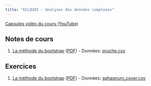 ```yaml
---
title: "ECL8202 - Analyses des données complexes"
---
```


[Capsules vidéo du cours (YouTube)](https://www.youtube.com/channel/UCfU-xwzWWTo3G_sTkquzOQg/playlists?view=50&sort=dd&shelf_id=2&view_as=subscriber)

## Notes de cours

1. [La méthode du bootstrap](notes_cours/01-Bootstrap.html) ([PDF](notes_cours/01-Bootstrap.pdf)) - Données: [pruche.csv](donnees/pruche.csv)


## Exercices

1. [La méthode du bootstrap](labos/01-Bootstrap.html) ([PDF](labos/01-Bootstrap.pdf)) - Données: [sphagnum_cover.csv](donnees/sphagnum_cover.csv)

